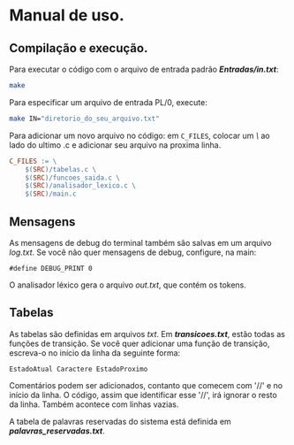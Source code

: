 # Manual de uso.

## Compilação e execução.
Para executar o código com o arquivo de entrada padrão ***Entradas/in.txt***:

```bash
make
```

Para especificar um arquivo de entrada PL/0, execute:

```bash
make IN="diretorio_do_seu_arquivo.txt"
```

Para adicionar um novo arquivo no código: em `C_FILES`, colocar um *\\* ao lado do ultimo .c e adicionar seu arquivo na proxima linha.

```Makefile
C_FILES := \
	$(SRC)/tabelas.c \
	$(SRC)/funcoes_saida.c \
	$(SRC)/analisador_lexico.c \
	$(SRC)/main.c
```

## Mensagens

As mensagens de debug do terminal também são salvas em um arquivo *log.txt*. Se você não quer mensagens de debug, configure, na main:

```
#define DEBUG_PRINT 0
```

O analisador léxico gera o arquivo *out.txt*, que contém os tokens.

## Tabelas

As tabelas são definidas em arquivos *txt*. Em ***transicoes.txt***, estão todas as funções de transição. Se você quer adicionar uma função de transição, escreva-o no início da linha da seguinte forma:

```
EstadoAtual Caractere EstadoProximo
```

Comentários podem ser adicionados, contanto que comecem com '//' e no início da linha. O código, assim que identificar esse '//', irá ignorar o resto da linha. Também acontece com linhas vazias.

A tabela de palavras reservadas do sistema está definida em ***palavras_reservadas.txt***.